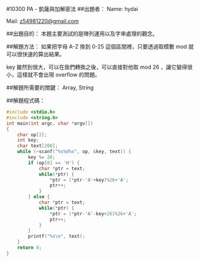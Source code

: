 #10300 	PA - 凱薩與加解密法
##出題者：
Name: hydai

Mail: z54981220@gmail.com

##出題目的：
本題主要測試的是陣列運用以及字串處理的觀念。

##解題方法：
如果把字母 A-Z 換到 0-25 這個區間裡，只要透過取模數 mod 就可以很快速的算出結果。

key 雖然到很大，可以在我們轉換之後，可以直接對他取 mod 26 ，讓它變得很小，這樣就不會出現 overflow 的問題。

##解題所需要的關鍵：
Array, String

##解題程式碼：
```c
#include <stdio.h>
#include <string.h>
int main(int argc, char *argv[])
{
    char op[2];
    int key;
    char text[200];
    while (~scanf("%s%d%s", op, &key, text)) {
        key %= 26;
        if (op[0] == 'H') {
            char *ptr = text;
            while(*ptr) {
                *ptr = (*ptr-'A'+key)%26+'A';
                ptr++;
            }
        } else {
            char *ptr = text;
            while(*ptr) {
                *ptr = (*ptr-'A'-key+26)%26+'A';
                ptr++;
            }
        }
        printf("%s\n", text);
    }
    return 0;
}

```
